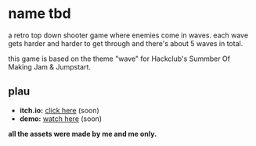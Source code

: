 # name tbd
a retro top down shooter game where enemies come in waves. each wave gets harder and harder to get through and there's about 5 waves in total.

this game is based on the theme "wave" for Hackclub's Summber Of Making Jam & Jumpstart.

## plau
- **itch.io:** [click here](https://itch.io) (soon)
- **demo:** [watch here](https://youtube.com/@ronykax) (soon)

**all the assets were made by me and me only.**
